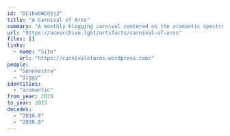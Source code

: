 ```yaml
---
id: "DCibebWCOSjJ"
title: "A Carnival of Aros"
summary: "A monthly blogging carnival centered on the aromantic spectrum"
url: "https://acearchive.lgbt/artifacts/carnival-of-aros"
files: []
links:
  - name: "Site"
    url: "https://carnivalofaros.wordpress.com/"
people:
  - "Sennkestra"
  - "Siggy"
identities:
  - "aromantic"
from_year: 2019
to_year: 2023
decades:
  - "2010.0"
  - "2020.0"
---
```

